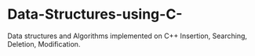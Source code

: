 # Data-Structures-using-C-
Data structures and Algorithms implemented on C++
Insertion, Searching, Deletion, Modification.
